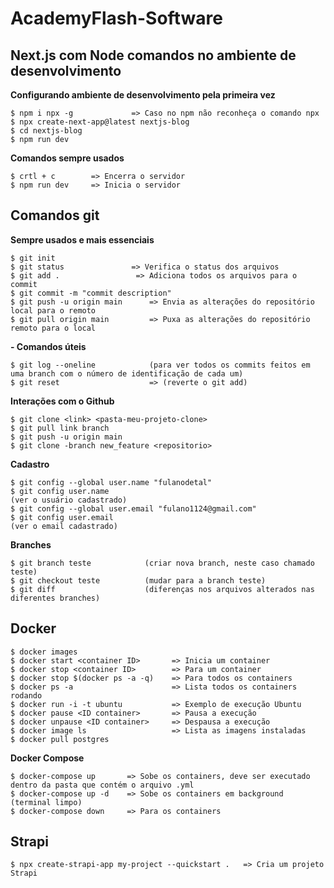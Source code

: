 # AcademyFlash-Software

## Next.js com Node comandos no ambiente de desenvolvimento
**Configurando ambiente de desenvolvimento pela primeira vez** 
```
$ npm i npx -g             => Caso no npm não reconheça o comando npx  
$ npx create-next-app@latest nextjs-blog  
$ cd nextjs-blog  
$ npm run dev  
```
**Comandos sempre usados**  
```
$ crtl + c        => Encerra o servidor  
$ npm run dev     => Inicia o servidor
``` 

## Comandos git
**Sempre usados e mais essenciais**  
```
$ git init  
$ git status               => Verifica o status dos arquivos  
$ git add .                 => Adiciona todos os arquivos para o commit  
$ git commit -m "commit description"  
$ git push -u origin main      => Envia as alterações do repositório local para o remoto  
$ git pull origin main         => Puxa as alterações do repositório remoto para o local  
```
**- Comandos úteis** 
```
$ git log --oneline            (para ver todos os commits feitos em uma branch com o número de identificação de cada um)
$ git reset                    => (reverte o git add)
```
**Interações com o Github**  
```
$ git clone <link> <pasta-meu-projeto-clone>  
$ git pull link branch
$ git push -u origin main
$ git clone -branch new_feature <repositorio>
```
**Cadastro**    
```
$ git config --global user.name "fulanodetal"
$ git config user.name                                                     (ver o usuário cadastrado)
$ git config --global user.email "fulano1124@gmail.com"
$ git config user.email                                                    (ver o email cadastrado)
```
**Branches**  
```
$ git branch teste            (criar nova branch, neste caso chamado teste)
$ git checkout teste          (mudar para a branch teste)
$ git diff                    (diferenças nos arquivos alterados nas diferentes branches)
```

## Docker  
```
$ docker images
$ docker start <container ID>       => Inicia um container
$ docker stop <container ID>        => Para um container
$ docker stop $(docker ps -a -q)    => Para todos os containers
$ docker ps -a                      => Lista todos os containers rodando
$ docker run -i -t ubuntu           => Exemplo de execução Ubuntu
$ docker pause <ID container>       => Pausa a execução
$ docker unpause <ID container>     => Despausa a execução
$ docker image ls                   => Lista as imagens instaladas
$ docker pull postgres

```
**Docker Compose**  
```
$ docker-compose up       => Sobe os containers, deve ser executado dentro da pasta que contém o arquivo .yml
$ docker-compose up -d    => Sobe os containers em background (terminal limpo)
$ docker-compose down     => Para os containers
```

## Strapi  
```
$ npx create-strapi-app my-project --quickstart .   => Cria um projeto Strapi

```


